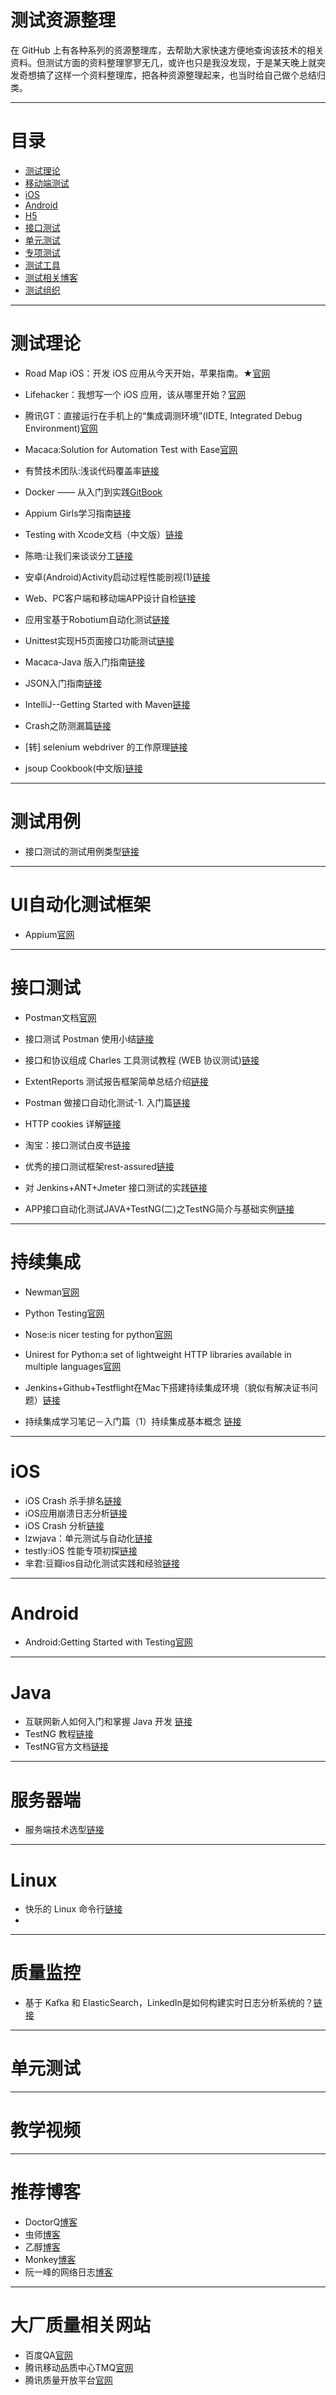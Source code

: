 # 测试资源整理

在 GitHub 上有各种系列的资源整理库，去帮助大家快速方便地查询该技术的相关资料。但测试方面的资料整理寥寥无几，或许也只是我没发现，于是某天晚上就突发奇想搞了这样一个资料整理库，把各种资源整理起来，也当时给自己做个总结归类。

***

# 目录

* [测试理论](#theory)
* [移动端测试](#mobile)
* [iOS](#ios)
* [Android](#android)
* [H5](#h5)
* [接口测试](#api)
* [单元测试](#ut)
* [专项测试](#subject)
* [测试工具](#tools)
* [测试相关博客](#blog)
* [测试组织](#group)


***

# <a name="theory"></a>测试理论

*   Road Map iOS：开发 iOS 应用从今天开始，苹果指南。★[官网](https://developer.apple.com/library/prerelease/ios/referencelibrary/GettingStarted/DevelopiOSAppsSwift/)
*   Lifehacker：我想写一个 iOS 应用，该从哪里开始？[官网](http://lifehacker.com/i-want-to-write-ios-apps-where-do-i-start-1644802175)


*   腾讯GT：直接运行在手机上的“集成调测环境”(IDTE, Integrated Debug Environment)[官网](http://gt.tencent.com/index.html)


*   Macaca:Solution for Automation Test with Ease[官网](https://macacajs.github.io/macaca/)
*   有赞技术团队:浅谈代码覆盖率[链接](http://tech.youzan.com/code-coverage/)

*   Docker —— 从入门到实践[GitBook](https://yeasy.gitbooks.io/docker_practice/content/)

*   Appium Girls学习指南[链接](https://anikikun.gitbooks.io/appium-girls-tutorial/content/start_appium_server.html)
*   Testing with Xcode文档（中文版）[链接](http://www.cocoachina.com/ios/20140815/9389.html)



*   陈皓:让我们来谈谈分工[链接](http://coolshell.cn/articles/17295.html?from=timeline&isappinstalled=0)
*   安卓(Android)Activity启动过程性能剖视(1)[链接](http://www.rudy-yuan.net/archives/59/)




*   Web、PC客户端和移动端APP设计自检[链接](http://www.woshipm.com/pd/301795.html/comment-page-1)

*   应用宝基于Robotium自动化测试[链接](http://tmq.qq.com/2016/05/robotium_for_app_test/)

*   Unittest实现H5页面接口功能测试[链接](http://tmq.qq.com/2016/07/h5interfacetestwithunittest/)
*   Macaca-Java 版入门指南[链接](https://testerhome.com/topics/6431)

*   JSON入门指南[链接](http://www.cnblogs.com/hyddd/archive/2009/06/15/1503914.html)

*   IntelliJ--Getting Started with Maven[链接](https://www.jetbrains.com/help/idea/2016.3/getting-started-with-maven.html)


*   Crash之防测漏篇[链接](http://mp.weixin.qq.com/s/93PPl5pauPnDBncrO1jgaw)


*   [转] selenium webdriver 的工作原理[链接](https://testerhome.com/topics/6524)
*   jsoup Cookbook(中文版)[链接](http://www.open-open.com/jsoup/)

***

# 测试用例
*   接口测试的测试用例类型[链接](http://blog.sina.com.cn/s/blog_e745d18d0102vkrq.html)

***

# UI自动化测试框架
*   Appium[官网](http://appium.io)

***

# 接口测试
*   Postman文档[官网](https://www.getpostman.com/docs/)
*   接口测试 Postman 使用小结[链接](https://testerhome.com/topics/6695#reply3)
*   接口和协议组成 Charles 工具测试教程 (WEB 协议测试)[链接](https://testerhome.com/topics/6676#reply2)

*   ExtentReports 测试报告框架简单总结介绍[链接](https://testerhome.com/topics/6851#reply2)
*   Postman 做接口自动化测试-1. 入门篇[链接](https://testerhome.com/topics/6555)
*   HTTP cookies 详解[链接](http://bubkoo.com/2014/04/21/http-cookies-explained/)
*   淘宝：接口测试白皮书[链接](http://www.ltesting.net/uploads/soft/testing_ziliao/testing_tutorial/Interface%20Test.pdf)
*   优秀的接口测试框架rest-assured[链接](http://github.com/thanksdanny/rest-assured)
*   对 Jenkins+ANT+Jmeter 接口测试的实践[链接](https://testerhome.com/topics/5262)
*   APP接口自动化测试JAVA+TestNG(二)之TestNG简介与基础实例[链接](http://www.cnblogs.com/findyou/p/5317156.html)

***

# 持续集成
*   Newman[官网](https://github.com/postmanlabs/newman)

*   Python Testing[官网](http://pythontesting.net/start-here/)
*   Nose:is nicer testing for python[官网](https://nose.readthedocs.io/en/latest/)
*   Unirest for Python:a set of lightweight HTTP libraries available in multiple languages[官网](http://unirest.io/python.html)
*   Jenkins+Github+Testflight在Mac下搭建持续集成环境（貌似有解决证书问题）[链接](http://www.itiger.me/?p=30)
*   持续集成学习笔记－入门篇（1）持续集成基本概念 [链接](http://blog.csdn.net/leijiantian/article/details/7916483)

***

# iOS
*   iOS Crash 杀手排名[链接](http://www.jianshu.com/p/c7efbc283480?hmsr=toutiao.io&utm_medium=toutiao.io&utm_source=toutiao.io&from=timeline&isappinstalled=0)
*   iOS应用崩溃日志分析[链接](http://www.cocoachina.com/industry/20130725/6677.html)
*   iOS Crash 分析[链接](http://prolove10.blog.163.com/blog/static/1384118432013516111354774)
*   lzwjava：单元测试与自动化[链接](http://reviewcode.cn/video.html?videoId=2)
*   testly:iOS 性能专项初探[链接](https://testerhome.com/topics/2719)
*   芈君:豆瓣ios自动化测试实践和经验[链接](http://wenku.baidu.com/view/a513c2779b6648d7c1c746d3.html)

***

# Android
*   Android:Getting Started with Testing[官网](https://developer.android.com/training/testing/start/index.html)

***

# Java
*   互联网新人如何入门和掌握 Java 开发 [链接](https://zhuanlan.zhihu.com/p/21371311)
*   TestNG 教程[链接](http://www.yiibai.com/testng/)
*   TestNG官方文档[链接](http://testng.org/doc/documentation-main.html)

***

# 服务器端
*   服务端技术选型[链接](http://xielong.me/2015/04/17/服务端技术选型/)

***

# Linux
*   快乐的 Linux 命令行[链接](http://billie66.github.io/TLCL/index.html)
*   

***

# 质量监控
*   基于 Kafka 和 ElasticSearch，LinkedIn是如何构建实时日志分析系统的？[链接](http://mp.weixin.qq.com/s/4dkaOWtEw-weLBI73A0JzQ)

***

# 单元测试


***

# 教学视频


***

# 推荐博客

*   DoctorQ[博客](http://blog.csdn.net/itfootball)
*   虫师[博客](http://www.cnblogs.com/fnng/)
*   乙醇[博客](http://www.cnblogs.com/nbkhic/)
*   Monkey[博客](http://blog.sina.com.cn/u/1881320895)
*   阮一峰的网络日志[博客](http://www.ruanyifeng.com/blog/)

***

# 大厂质量相关网站
*   百度QA[官网](http://qa.baidu.com)
*   腾讯移动品质中心TMQ[官网](http://tmq.qq.com)
*   腾讯质量开放平台[官网](http://wetest.qq.com/lab/?from=content_testerhome)
